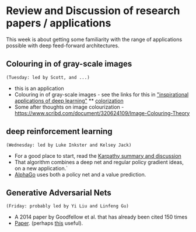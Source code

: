 # Review and Discussion of research papers / applications
This week is about getting some familiarity with the range of applications possible with deep feed-forward architectures.

## Colouring in of gray-scale images
`(Tuesday: led by Scott, and ...)`
* this is an application
* Colouring in of gray-scale images - see the links for this in ["inspirational applications of deep learning"](http://machinelearningmastery.com/inspirational-applications-deep-learning/)
** [colorization](http://people.cs.uchicago.edu/~larsson/colorization/)
* Some after thoughts on image colourization - https://www.scribd.com/document/320624109/Image-Colouring-Theory


## deep reinforcement learning
`(Wednesday: led by Luke Inkster and Kelsey Jack)`
* For a good place to start, read the [Karpathy summary and discussion](http://karpathy.github.io/2016/05/31/rl/)
* That algorithm combines a deep net and regular policy gradient ideas, on a new application.`
* [AlphaGo](https://research.googleblog.com/2016/01/alphago-mastering-ancient-game-of-go.html) uses both a policy net and a value prediction.

## Generative Adversarial Nets
`(Friday: probably led by Yi Liu and Linfeng Gu)`
* A 2014 paper by Goodfellow et al. that has already been cited 150 times
* [Paper](http://arxiv.org/abs/1406.2661). (perhaps [this](http://cs.stanford.edu/people/karpathy/gan/) useful).
